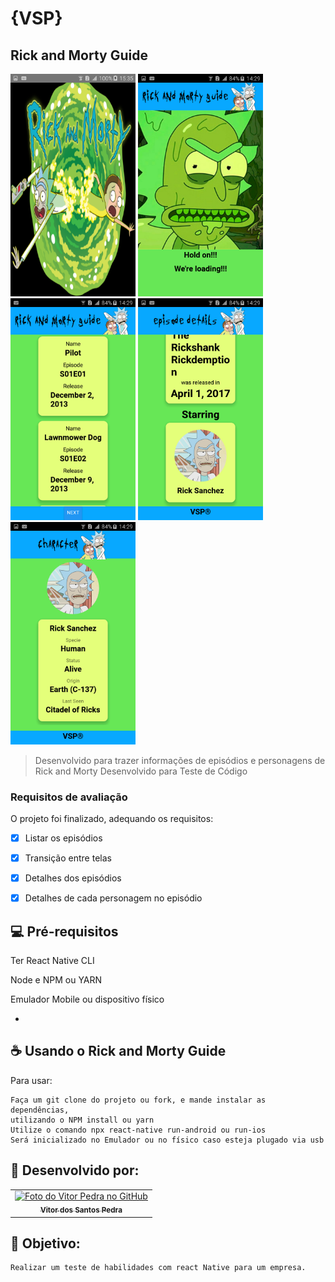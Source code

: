 # {VSP}
## Rick and Morty Guide

<img src="./TesteReactNative/screenshot1.png" alt="Imagem tela inicial" style="width:200px;">
<img src="./TesteReactNative/screenshot2.png" alt="Imagem tela de descrição" style="width:200px;">
<img src="./TesteReactNative/screenshot3.png" alt="Imagem descrição personagem" style="width:200px;">
<img src="./TesteReactNative/screenshot4.png" alt="Imagem descrição personagem" style="width:200px;">
<img src="./TesteReactNative/screenshot5.png" alt="Imagem descrição personagem" style="width:200px;">



> Desenvolvido para trazer informações de episódios e personagens de Rick and Morty 
> Desenvolvido para Teste de Código
### Requisitos de avaliação

O projeto foi finalizado, adequando os requisitos:

- [x] Listar os episódios
- [x] Transição entre telas
- [x] Detalhes dos episódios
- [x] Detalhes de cada personagem no episódio




## 💻 Pré-requisitos


  Ter React Native CLI
  
  Node e NPM ou YARN
  
  Emulador Mobile ou dispositivo físico
  
 -



## ☕ Usando o Rick and Morty Guide

Para usar:

```
Faça um git clone do projeto ou fork, e mande instalar as dependências,
utilizando o NPM install ou yarn
Utilize o comando npx react-native run-android ou run-ios
Será inicializado no Emulador ou no físico caso esteja plugado via usb
```




## 🤝 Desenvolvido por:

<table>
  <tr>
    <td align="center">
      <a href="#">
        <img src="https://pt.gravatar.com/avatar/f0a681d3c89a0d7051ad5519d053b9e3" width="100px;" alt="Foto do Vitor Pedra no GitHub"/><br>
        <sub>
          <b>Vitor dos Santos Pedra</b>
        </sub>
      </a>
    </td>
  </tr>
</table>



## 🤝 Objetivo:

```
Realizar um teste de habilidades com react Native para um empresa.
```
